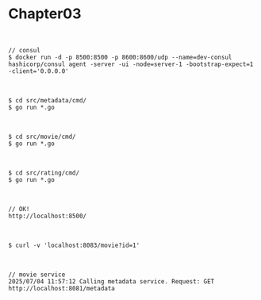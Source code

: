# Chapter03

<br/>

```
// consul
$ docker run -d -p 8500:8500 -p 8600:8600/udp --name=dev-consul hashicorp/consul agent -server -ui -node=server-1 -bootstrap-expect=1 -client='0.0.0.0'
```



<br/>

```
$ cd src/metadata/cmd/
$ go run *.go
```

<br/>


```
$ cd src/movie/cmd/
$ go run *.go
```

<br/>


```
$ cd src/rating/cmd/
$ go run *.go
```

<br/>

```
// OK!
http://localhost:8500/
```

<br/>

```
$ curl -v 'localhost:8083/movie?id=1'
```


<br/>

```
// movie service
2025/07/04 11:57:12 Calling metadata service. Request: GET http://localhost:8081/metadata
```